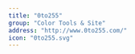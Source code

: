 ```yaml
---
title: "0to255"
group: "Color Tools & Site"
address: "http://www.0to255.com/"
icon: "0to255.svg"
---
```

